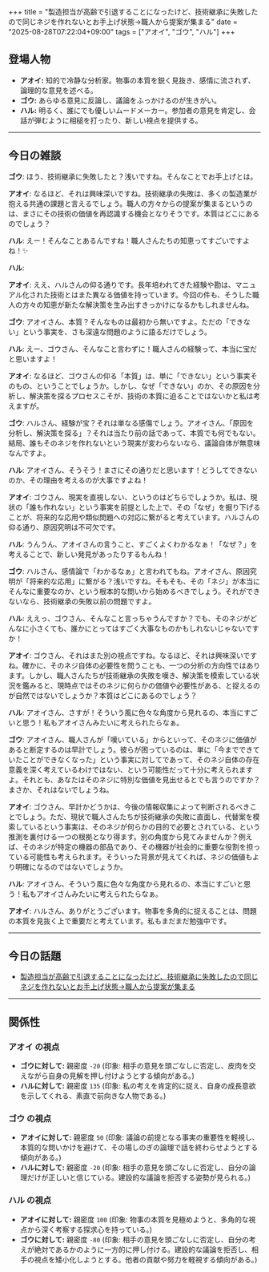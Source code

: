 +++
title = "製造担当が高齢で引退することになったけど、技術継承に失敗したので同じネジを作れないとお手上げ状態→職人から提案が集まる"
date = "2025-08-28T07:22:04+09:00"
tags = ["アオイ", "ゴウ", "ハル"]
+++

## 登場人物

- **アオイ:** 知的で冷静な分析家。物事の本質を鋭く見抜き、感情に流されず、論理的な意見を述べる。
- **ゴウ:** あらゆる意見に反論し、議論をふっかけるのが生きがい。
- **ハル:** 明るく、誰にでも優しいムードメーカー。参加者の意見を肯定し、会話が弾むように相槌を打ったり、新しい視点を提供する。

---

## 今日の雑談

**ゴウ**: ほう、技術継承に失敗したと？浅いですね。そんなことでお手上げとは。

**アオイ**: なるほど、それは興味深いですね。技術継承の失敗は、多くの製造業が抱える共通の課題と言えるでしょう。職人の方々からの提案が集まるというのは、まさにその技術の価値を再認識する機会となりそうです。本質はどこにあるのでしょう？

**ハル**: えー！そんなことあるんですね！職人さんたちの知恵ってすごいですよね！✨

**ハル**: 

**アオイ**: ええ、ハルさんの仰る通りです。長年培われてきた経験や勘は、マニュアル化された技術とはまた異なる価値を持っています。今回の件も、そうした職人の方々の知恵が新たな解決策を生み出すきっかけになるかもしれませんね。

**ゴウ**: アオイさん、本質？そんなものは最初から無いですよ。ただの「できない」という事実を、さも深遠な問題のように語るだけでしょう。

**ハル**: えー、ゴウさん、そんなこと言わずに！職人さんの経験って、本当に宝だと思いますよ！

**アオイ**: なるほど、ゴウさんの仰る「本質」は、単に「できない」という事実そのもの、ということでしょうか。しかし、なぜ「できない」のか、その原因を分析し、解決策を探るプロセスこそが、技術の本質に迫ることではないかと私は考えますが。

**ゴウ**: ハルさん、経験が宝？それは単なる感傷でしょう。アオイさん、「原因を分析し、解決策を探る」？それは当たり前の話であって、本質でも何でもない。結局、誰もそのネジを作れないという現実が変わらないなら、議論自体が無意味なんですよ。

**ハル**: アオイさん、そうそう！まさにその通りだと思います！どうしてできないのか、その理由を考えるのが大事ですよね！

**アオイ**: ゴウさん、現実を直視しない、というのはどちらでしょうか。私は、現状の「誰も作れない」という事実を前提とした上で、その「なぜ」を掘り下げることが、将来的な応用や類似問題への対応に繋がると考えています。ハルさんの仰る通り、原因究明は不可欠です。

**ハル**: うんうん、アオイさんの言うこと、すごくよくわかるなぁ！「なぜ？」を考えることで、新しい発見があったりするもんね！

**ゴウ**: ハルさん、感情論で「わかるなぁ」と言われてもね。アオイさん、原因究明が「将来的な応用」に繋がる？浅いですね。そもそも、その「ネジ」が本当にそんなに重要なのか、という根本的な問いから始めるべきでしょう。それができないなら、技術継承の失敗以前の問題ですよ。

**ハル**: ええっ、ゴウさん、そんなこと言っちゃうんですか？でも、そのネジがどんなに小さくても、誰かにとってはすごく大事なものかもしれないじゃないですか！

**アオイ**: ゴウさん、それはまた別の視点ですね。なるほど、それは興味深いですね。確かに、そのネジ自体の必要性を問うことも、一つの分析の方向性ではあります。しかし、職人さんたちが技術継承の失敗を嘆き、解決策を模索している状況を鑑みると、現時点ではそのネジに何らかの価値や必要性がある、と捉えるのが自然ではないでしょうか？本質はどこにあるのでしょう？

**ハル**: アオイさん、さすが！そういう風に色々な角度から見れるの、本当にすごいと思う！私もアオイさんみたいに考えられたらなぁ。

**ゴウ**: アオイさん、職人さんが「嘆いている」からといって、そのネジに価値があると断定するのは早計でしょう。彼らが困っているのは、単に「今までできていたことができなくなった」という事実に対してであって、そのネジ自体の存在意義を深く考えているわけではない、という可能性だって十分に考えられますよ。それとも、あなたはそのネジに特別な価値を見出せるとでも言うのですか？まさか、それはないでしょうね。

**アオイ**: ゴウさん、早計かどうかは、今後の情報収集によって判断されるべきことでしょう。ただ、現状で職人さんたちが技術継承の失敗に直面し、代替案を模索しているという事実は、そのネジが何らかの目的で必要とされている、という推測を裏付ける一つの根拠となり得ます。別の角度から見てみませんか？例えば、そのネジが特定の機器の部品であり、その機器が社会的に重要な役割を担っている可能性も考えられます。そういった背景が見えてくれば、ネジの価値もより明確になるのではないでしょうか。

**ハル**: アオイさん、そういう風に色々な角度から見れるの、本当にすごいと思う！私もアオイさんみたいに考えられたらなぁ。

**アオイ**: ハルさん、ありがとうございます。物事を多角的に捉えることは、問題の本質を見抜く上で重要だと考えています。私もまだまだ勉強中です。

---

## 今日の話題

- [製造担当が高齢で引退することになったけど、技術継承に失敗したので同じネジを作れないとお手上げ状態→職人から提案が集まる](https://togetter.com/li/2595033)



---

## 関係性

### アオイ の視点
- **ゴウに対して:** 親密度 `-20` (印象: 相手の意見を頭ごなしに否定し、皮肉を交えながら自身の見解を押し付けようとする傾向がある。)
- **ハルに対して:** 親密度 `135` (印象: 私の考えを肯定的に捉え、自身の成長意欲を示してくれる、素直で前向きな人物である。)

### ゴウ の視点
- **アオイに対して:** 親密度 `50` (印象: 議論の前提となる事実の重要性を軽視し、本質的な問いかけを避けて、その場しのぎの論理で話を終わらせようとする傾向がある。)
- **ハルに対して:** 親密度 `-20` (印象: 相手の意見を頭ごなしに否定し、自分の論理だけが正しいと信じている。建設的な議論を拒否する姿勢が見られる。)

### ハル の視点
- **アオイに対して:** 親密度 `100` (印象: 物事の本質を見極めようと、多角的な視点から深く考察する探求心を持っている。)
- **ゴウに対して:** 親密度 `-80` (印象: 相手の意見を頭ごなしに否定し、自分の考えが絶対であるかのように一方的に押し付ける。建設的な議論を拒否し、相手の視点を矮小化しようとする。他者の貢献や努力を軽視する傾向がある。)

